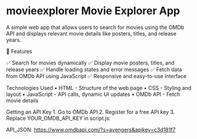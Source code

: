 # movieexplorer Movie Explorer App

A simple web app that allows users to search for movies using the OMDb API and displays relevant movie details like posters, titles, and release years.

📌 Features

✅ Search for movies dynamically
✅ Display movie posters, titles, and release years
✅ Handle loading states and error messages
✅ Fetch data from OMDb API using JavaScript
✅ Responsive and easy-to-use interface

 Technologies Used
	•	HTML - Structure of the web page
	•	CSS - Styling and layout
	•	JavaScript - API calls, dynamic UI updates
	•	OMDb API - Fetch movie details

 Getting an API Key
	1.	Go to OMDb API
	2.	Register for a free API key
	3.	Replace YOUR_OMDB_API_KEY in script.js:


 API_JSON: https://www.omdbapi.com/?s=avengers&apikey=c3d181f7
